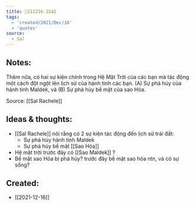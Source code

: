 ```yaml
---
title: 💬211216-2242
tags:
  - 'created/2021/Dec/16'
  - 'quotes'
source:
  - Sal
---
```


## Notes:
Thêm nữa, có hai sự kiện chính trong Hệ Mặt Trời của các bạn mà tác động một cách đột ngột lên lịch sử của hành tinh các bạn. (A) Sự phá hủy của hành tinh Maldek, và (B) Sự phá hủy bề mặt của sao Hỏa.

Source: [[Sal Rachele]]

## Ideas & thoughts:
- [[Sal Rachele]] nói rằng có 2 sự kiện tác động đến lịch sử trái đất:
	- Sự phá hủy hành tinh Maldek
	- Sự phá hủy bề mặt [[Sao Hỏa]]
- Hệ mặt trời trước đây có [[Sao Maldek]] ?
- Bề mặt sao Hỏa bị phá hủy? trước đây bề mặt sao hỏa ntn, và có sự sống?
## Created:
- [[2021-12-16]]
